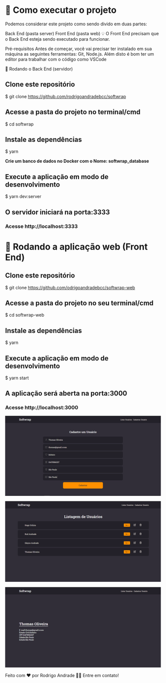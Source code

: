 # 🚀 Como executar o projeto
Podemos considerar este projeto como sendo divido em duas partes:

Back End (pasta server)
Front End (pasta web)
💡 O Front End precisam que o Back End esteja sendo executado para funcionar.

Pré-requisitos
Antes de começar, você vai precisar ter instalado em sua máquina as seguintes ferramentas: Git, Node.js. Além disto é bom ter um editor para trabalhar com o código como VSCode

🎲 Rodando o Back End (servidor)
## Clone este repositório
$ git clone https://github.com/rodrigoandradebcc/softwrap

## Acesse a pasta do projeto no terminal/cmd
$ cd softwrap

## Instale as dependências
$ yarn

<b>Crie um banco de dados no Docker com o Nome: softwrap_database</b>

## Execute a aplicação em modo de desenvolvimento
$ yarn dev:server

## O servidor iniciará na porta:3333
### Acesse http://localhost:3333


# 🧭 Rodando a aplicação web (Front End)
## Clone este repositório
$ git clone https://github.com/odrigoandradebcc/softwrap-web

## Acesse a pasta do projeto no seu terminal/cmd
$ cd softwrap-web

## Instale as dependências
$ yarn

## Execute a aplicação em modo de desenvolvimento
$ yarn start

## A aplicação será aberta na porta:3000
### Acesse http://localhost:3000

![alt](https://github.com/rodrigoandradebcc/softwrap-web/blob/master/github/print2.png)

![alt](https://github.com/rodrigoandradebcc/softwrap-web/blob/master/github/print3.png)

![alt](https://github.com/rodrigoandradebcc/softwrap-web/blob/master/github/print4.png)


Feito com ❤️ por Rodrigo Andrade 👋🏽 Entre em contato!
